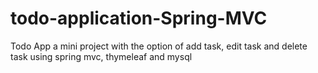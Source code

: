 # todo-application-Spring-MVC
Todo App a mini project with the option of add task, edit task and delete task using spring mvc, thymeleaf and mysql
